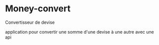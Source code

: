 # Money-convert
Convertisseur de devise

application pour convertir une somme d'une devise à une autre avec une api